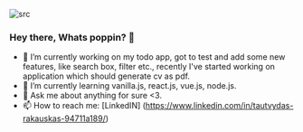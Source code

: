 ![src](https://media.giphy.com/media/3o6ZtluYTKJeXXqt8s/source.gif)

### Hey there, Whats poppin? 👋 

- 🔭 I’m currently working on my todo app, got to test and add some new features, like search box, filter etc., recently I've started working on application which should generate cv as pdf. 
- 🌱 I’m currently learning vanilla.js, react.js, vue.js, node.js.
- 💬 Ask me about anything for sure <3.
- 📫 How to reach me: [LinkedIN] (https://www.linkedin.com/in/tautvydas-rakauskas-94711a189/)
